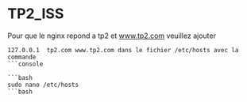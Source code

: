 # TP2_ISS 
Pour que le nginx repond a tp2 et www.tp2.com veuillez ajouter
```console 
127.0.0.1  tp2.com www.tp2.com dans le fichier /etc/hosts avec la commande
```console 

```bash 
sudo nano /etc/hosts
```bash 
